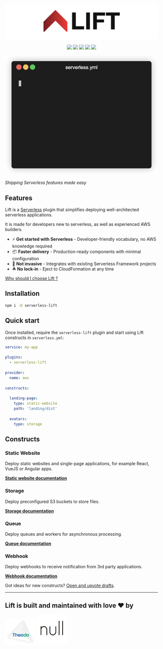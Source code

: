 <!-- Lift main cover -->
![](docs/lift.png)

<!-- Lift badges -->
<p align="center">
  <img src="https://img.shields.io/github/workflow/status/getlift/lift/CI/master">
  <img src="https://img.shields.io/npm/v/serverless-lift">
  <img src="https://img.shields.io/node/v/serverless-lift">
  <img src="https://img.shields.io/npm/dw/serverless-lift">
  <img src="https://img.shields.io/npm/l/serverless-lift">
</p>

<!-- Lift usage animations -->
![](docs/animations/all.gif)

*Shipping Serverless features made easy*

## Features

Lift is a [Serverless](https://www.serverless.com/) plugin that simplifies deploying well-architected serverless applications.

It is made for developers new to serverless, as well as experienced AWS builders.

- ⚡️ **Get started with Serverless** - Developer-friendly vocabulary, no AWS knowledge required
- 📦 **Faster delivery** - Production-ready components with minimal configuration
- 🔁 **Not invasive** - Integrates with existing Serverless Framework projects
- ⏏️ **No lock-in** - Eject to CloudFormation at any time

[Why should I choose Lift ?](docs/comparison.md)

## Installation

```bash
npm i -D serverless-lift
```

## Quick start

Once installed, require the `serverless-lift` plugin and start using Lift constructs in `serverless.yml`:

```yaml
service: my-app

plugins:
  - serverless-lift

provider:
  name: aws

constructs:

  landing-page:
    type: static-website
    path: 'landing/dist'

  avatars:
    type: storage
```

## Constructs

### Static Website

Deploy static websites and single-page applications, for example React, VueJS or Angular apps.

[**Static website documentation**](docs/static-website.md)

### Storage

Deploy preconfigured S3 buckets to store files.

[**Storage documentation**](docs/storage.md)

### Queue

Deploy queues and workers for asynchronous processing.

[**Queue documentation**](docs/queue.md)

### Webhook

Deploy webhooks to receive notification from 3rd party applications.

[**Webhook documentation**](docs/webhook.md)

Got ideas for new constructs? [Open and upvote drafts](https://github.com/getlift/lift/discussions/categories/components).

---

## Lift is built and maintained with love ❤️ by

<a href="https://www.theodo.fr/" title="Theodo"><img src="docs/theodo.png" width="100"></a>
<a href="https://null.tc/" title="null"><img src="docs/null.png" width="100"></a>

